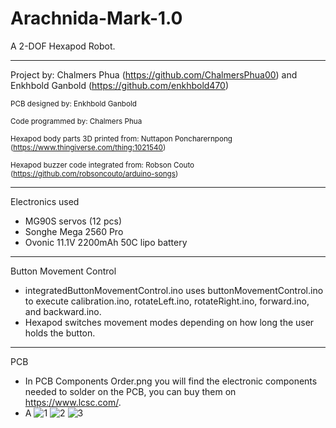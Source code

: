 # Arachnida-Mark-1.0
A 2-DOF Hexapod Robot.

___________________________________________________________________________________________________________________________________________________________

Project by: Chalmers Phua (https://github.com/ChalmersPhua00) and Enkhbold Ganbold (https://github.com/enkhbold470)

<sub>PCB designed by: Enkhbold Ganbold</sub>

<sub>Code programmed by: Chalmers Phua</sub>

<sub>Hexapod body parts 3D printed from: Nuttapon Poncharernpong (https://www.thingiverse.com/thing:1021540)</sub>

<sub>Hexapod buzzer code integrated from: Robson Couto (https://github.com/robsoncouto/arduino-songs)</sub>

___________________________________________________________________________________________________________________________________________________________

Electronics used
- MG90S servos (12 pcs)
- Songhe Mega 2560 Pro
- Ovonic 11.1V 2200mAh 50C lipo battery

___________________________________________________________________________________________________________________________________________________________

Button Movement Control
- integratedButtonMovementControl.ino uses buttonMovementControl.ino to execute calibration.ino, rotateLeft.ino, rotateRight.ino, forward.ino, and backward.ino.
- Hexapod switches movement modes depending on how long the user holds the button.

___________________________________________________________________________________________________________________________________________________________

PCB
- In PCB Components Order.png you will find the electronic components needed to solder on the PCB, you can buy them on https://www.lcsc.com/.
- A
![1](https://user-images.githubusercontent.com/107158272/181363161-c011a446-eda5-4864-9d76-7eab0f309747.jpeg)
![2](https://user-images.githubusercontent.com/107158272/181366368-e33a59ef-ca26-4ae7-96d1-578101002fe5.jpeg)
![3](https://user-images.githubusercontent.com/107158272/181370438-959642dd-a21a-4577-a942-af36e3b32e04.jpeg)
